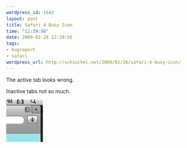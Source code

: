 ```yaml
--- 
wordpress_id: 1642
layout: post
title: Safari 4 Busy Icon
time: "12:39:56"
date: 2009-02-26 12:39:56
tags: 
- bugreport
- safari
wordpress_url: http://schinckel.net/2009/02/26/safari-4-busy-icon/
---
```

The active tab looks wrong.

Inactive tabs not so much.

![Safari_Loading_icon.png][1]  


   [1]: /images/2009/02/safari-loading-icon.png

